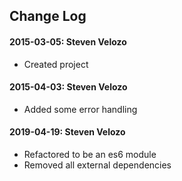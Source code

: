Change Log
--

#### 2015-03-05: Steven Velozo
* Created project

#### 2015-04-03: Steven Velozo
* Added some error handling

#### 2019-04-19: Steven Velozo
* Refactored to be an es6 module
* Removed all external dependencies
